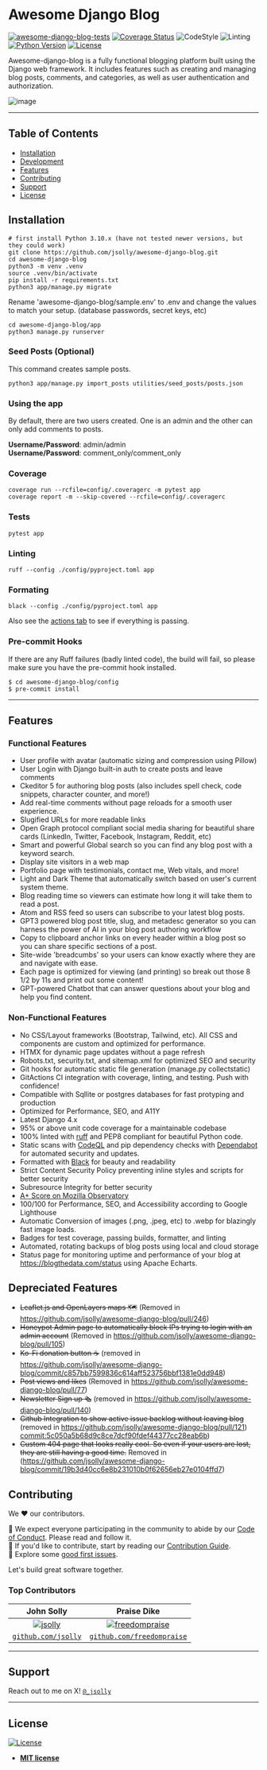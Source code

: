 # Awesome Django Blog

[![awesome-django-blog-tests](https://github.com/jsolly/awesome-django-blog/actions/workflows/django-test-deploy-master.yaml/badge.svg)](https://github.com/jsolly/awesome-django-blog/actions/workflows/django-test-deploy-master.yaml)
[![Coverage Status](https://coveralls.io/repos/github/jsolly/awesome-django-blog/badge.svg?branch=master&service=github)](https://coveralls.io/github/jsolly/awesome-django-blog?branch=master)
![CodeStyle](https://img.shields.io/badge/code%20style-black-000000.svg)
![Linting](https://img.shields.io/badge/linting-ruff-orange)
[![Python Version](https://img.shields.io/badge/python-3.10-brightgreen.svg)](https://www.python.org/downloads/)
[![License](http://img.shields.io/:license-mit-blue.svg?style=flat-square)](http://badges.mit-license.org)

Awesome-django-blog is a fully functional blogging platform built using the Django web framework. It includes features such as creating and managing blog posts, comments, and categories, as well as user authentication and authorization.

![image](https://github.com/jsolly/awesome-django-blog/assets/9572232/e0066fc2-d68e-4561-b3e4-18ece55e09b2)



---

## Table of Contents

- [Installation](#installation)
- [Development](#development)
- [Features](#features)
- [Contributing](#contributing)
- [Support](#support)
- [License](#license)

## Installation

```shell
# first install Python 3.10.x (have not tested newer versions, but they could work)
git clone https://github.com/jsolly/awesome-django-blog.git
cd awesome-django-blog
python3 -m venv .venv
source .venv/bin/activate
pip install -r requirements.txt
python3 app/manage.py migrate
```

Rename 'awesome-django-blog/sample.env' to .env and change the values to match your setup. 
            (database passwords, secret keys, etc)

```shell
cd awesome-django-blog/app
python3 manage.py runserver
```

### Seed Posts (Optional)
This command creates sample posts.
```shell
python3 app/manage.py import_posts utilities/seed_posts/posts.json
```


<!-- ## Installation (Docker)

```shell
git clone https://github.com/jsolly/awesome-django-blog.git
cd awesome-django-blog
docker-compose build
docker-compose run --rm app sh -c "python manage.py createsuperuser"
docker-compose up
``` -->

### Using the app
By default, there are two users created. One is an admin and the other can only add comments to posts. 

**Username/Password**: admin/admin<br>
**Username/Password**: comment_only/comment_only

### Coverage

```shell
coverage run --rcfile=config/.coveragerc -m pytest app
coverage report -m --skip-covered --rcfile=config/.coveragerc
```

### Tests

```shell
pytest app
```

### Linting

```shell
ruff --config ./config/pyproject.toml app
```

### Formating

```shell
black --config ./config/pyproject.toml app
```

Also see the [actions tab](https://github.com/jsolly/awesome-django-blog/actions)
to see if everything is passing.

### Pre-commit Hooks

If there are any Ruff failures (badly linted code), the build will fail, so please make sure you have the pre-commit hook installed.

```
$ cd awesome-django-blog/config
$ pre-commit install
```

---

## Features

### Functional Features

- User profile with avatar (automatic sizing and compression using Pillow)
- User Login with Django built-in auth to create posts and leave comments
- Ckeditor 5 for authoring blog posts (also includes spell check, code snippets, character
  counter, and more!)
- Add real-time comments without page reloads for a smooth user experience.
- Slugified URLs for more readable links
- Open Graph protocol compliant social media sharing for beautiful share cards (LinkedIn, Twitter, Facebook, Instagram, Reddit, etc)
- Smart and powerful Global search so you can find any blog post with a keyword search.
- Display site visitors in a web map
- Portfolio page with testimonials, contact me, Web vitals, and more!
- Light and Dark Theme that automatically switch based on user's current system theme.
- Blog reading time so viewers can estimate how long it will take them to read a post.
- Atom and RSS feed so users can subscribe to your latest blog posts.
- GPT3 powered blog post title, slug, and metadesc generator so you can harness the power of AI in your blog post authoring workflow
- Copy to clipboard anchor links on every header within a blog post so you can share specific sections of a post.
- Site-wide 'breadcumbs' so your users can know exactly where they are and navigate with ease.
- Each page is optimized for viewing (and printing) so break out those 8 1/2 by 11s and print out some content!
- GPT-powered Chatbot that can answer questions about your blog and help you find content.

### Non-Functional Features

- No CSS/Layout frameworks (Bootstrap, Tailwind, etc). All CSS and components are custom and optimized for performance.
- HTMX for dynamic page updates without a page refresh
- Robots.txt, security.txt, and sitemap.xml for optimized SEO and security
- Git hooks for automatic static file generation (manage.py collectstatic)
- GitActions CI integration with coverage, linting, and testing. Push with confidence!
- Compatible with Sqllite or postgres databases for fast protyping and production
- Optimized for Performance, SEO, and A11Y
- Latest Django 4.x
- 95% or above unit code coverage for a maintainable codebase
- 100% linted with [ruff](https://pypi.org/project/ruff/) and PEP8 compliant for beautiful Python code.
- Static scans with [CodeQL](https://codeql.github.com/) and pip
  dependency checks with [Dependabot](https://github.com/dependabot) for automated security and updates.
- Formatted with [Black](https://pypi.org/project/black/) for beauty and readability
- Strict Content Security Policy preventing inline styles and scripts for better security
- Subresource Integrity for better security
- [A+ Score on Mozilla Observatory](<[url](https://observatory.mozilla.org/analyze/blogthedata.com)>)
- 100/100 for Performance, SEO, and Accessibility according to Google Lighthouse
- Automatic Conversion of images (.png, .jpeg, etc) to .webp for blazingly fast image loads.
- Badges for test coverage, passing builds, formatter, and linting
- Automated, rotating backups of blog posts using local and cloud storage
- Status page for monitoring uptime and performance of your blog at https://blogthedata.com/status using Apache Echarts.

## Depreciated Features

- ~~Leaflet.js and OpenLayers maps 🗺~~ (Removed in https://github.com/jsolly/awesome-django-blog/pull/246)
- ~~Honeypot Admin page to automatically block IPs trying to login with an admin account~~ (Removed in
  https://github.com/jsolly/awesome-django-blog/pull/105)
- ~~Ko-Fi donation button ☕️~~ (removed in https://github.com/jsolly/awesome-django-blog/commit/c857bb7599836c614aff523756bbf1381e0dd948)
- ~~Post views and likes~~ (Removed in
  https://github.com/jsolly/awesome-django-blog/pull/77)
- ~~Newsletter Sign up 🗞~~ (removed in https://github.com/jsolly/awesome-django-blog/pull/140)
- ~~Github Integration to show active issue backlog without leaving blog~~ (removed
  in https://github.com/jsolly/awesome-django-blog/pull/121)
  [commit:5c050a5b68d9c8ce7dcf90fdef44377cc28eab6b](https://github.com/jsolly/awesome-django-blog/commit/5c050a5b68d9c8ce7dcf90fdef44377cc28eab6b))
- ~~Custom 404 page that looks really cool. So even if your users are lost, they are still having a good time.~~ Removed in (https://github.com/jsolly/awesome-django-blog/commit/19b3d40cc6e8b231010b0f62656eb27e0104ffd7)

## Contributing

We ♥️ our contributors.

📕 We expect everyone participating in the community to abide by our [Code of Conduct](https://github.com/jsolly/awesome-django-blog/blob/master/docs/CODE_OF_CONDUCT.md). Please read and follow it. <br>
🤝 If you'd like to contribute, start by reading our [Contribution Guide](https://github.com/jsolly/awesome-django-blog/blob/master/docs/CONTRIBUTING.md).<br>
👾 Explore some [good first issues](https://github.com/jsolly/awesome-django-blog/labels/good_first_issue).<br>

Let's build great software together.

### Top Contributors

|                                               John Solly                                               |                                                     Praise Dike                                                      |
| :----------------------------------------------------------------------------------------------------: | :------------------------------------------------------------------------------------------------------------------: |
|   [![jsolly](https://avatars1.githubusercontent.com/u/9572232?v=3&s=200)](https://github.com/jsolly)   |  [![freedompraise](https://avatars1.githubusercontent.com/u/70984186?v=4&s=200)](https://github.com/freedompraise)   |
| <a href="https://github.com/jsolly" rel="noopener noreferrer" target="_blank"> `github.com/jsolly`</a> | <a href="https://github.com/freedompraise" rel="noopener noreferrer" target="_blank"> `github.com/freedompraise`</a> |

---

## Support

Reach out to me on X!
  <a href="https://twitter.com/_jsolly" rel="noopener noreferrer" target="_blank">
  `@_jsolly`</a>

---

## License

[![License](http://img.shields.io/:license-mit-blue.svg?style=flat-square)](http://badges.mit-license.org)

- **[MIT license](http://opensource.org/licenses/mit-license.php)**
